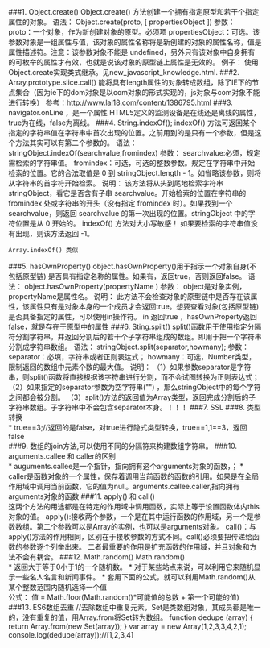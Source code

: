 ###1. Object.create()
	Object.create() 方法创建一个拥有指定原型和若干个指定属性的对象。
	语法：
		Object.create(proto, [ propertiesObject ])
	参数：
		proto：一个对象，作为新创建对象的原型。必须项
		propertiesObject：可选。该参数对象是一组属性与值，该对象的属性名称将是新创建的对象的属性名称，值是属性描述符。注意：该参数对象不能是 undefined，另外只有该对象中自身拥有的可枚举的属性才有效，也就是说该对象的原型链上属性是无效的。
	例子：
		使用Object.create实现类式继承。见new_javascript_knowledge.html.
###2. Array.prototype.slice.call() 能将具有length属性的对象转成数组，除了IE下的节点集合（因为ie下的dom对象是以com对象的形式实现的，js对象与com对象不能进行转换） 
	参考：http://www.lai18.com/content/1386795.html
###3. navigator.onLine ，是一个属性
	HTML5定义的监测设备是在线还是离线的属性，true为在线，false为离线。
###4. String.indexOf();
	indexOf() 方法可返回某个指定的字符串值在字符串中首次出现的位置。之前用到的是只有一个参数，但是这个方法其实可以有第二个参数的。
	语法：	
		stringObject.indexOf(searchvalue,fromindex)
	参数：
		searchvalue:必须，规定需检索的字符串值。
		fromindex：可选，可选的整数参数。规定在字符串中开始检索的位置。它的合法取值是 0 到 stringObject.length - 1。如省略该参数，则将从字符串的首字符开始检索。
	说明：
		该方法将从头到尾地检索字符串 stringObject，看它是否含有子串 searchvalue。开始检索的位置在字符串的 fromindex 处或字符串的开头（没有指定 fromindex 时）。如果找到一个 searchvalue，则返回 searchvalue 的第一次出现的位置。stringObject 中的字符位置是从 0 开始的。
		indexOf() 方法对大小写敏感！
		如果要检索的字符串值没有出现，则该方法返回 -1。

	Array.indexOf() 类似
###5. hasOwnProperty()
	object.hasOwnProperty()用于指示一个对象自身(不包括原型链) 是否具有指定名称的属性。如果有，返回true，否则返回false。
	语法：
		object.hasOwnProperty(propertyName )
	参数：	
		object是对象实例，propertyName是属性名。
	说明：
		此方法不会检查对象的原型链中是否存在该属性，该属性只有是对象本身的一个成员才会返回true。想要查看对象(包括原型链)是否具备指定的属性，可以使用in操作符。
		in 返回true ，hasOwnProperty返回false，就是存在于原型中的属性
###6. Sting.spilt()
    split()函数用于使用指定分隔符分割字符串，并返回分割后的若干个子字符串组成的数组。即用于把一个字符串分割成字符串数组。
    语法：
    	stringObject.split(separator,howmany);
    参数：
    	separator：必填，字符串或者正则表达式；
    	howmany：可选，Number类型，限制返回的数组中元素个数的最大值。
    说明：
    	（1）如果参数separator是字符串，则split()函数将直接根据该字符串进行分割，而不会试图转换为正则表达式；
    	（2）如果指定的separator参数为空字符串("") ，那么stringObject中的每个字符之间都会被分割。
    	（3）split()方法的返回值为Array类型，返回完成分割后的子字符串数组。子字符串中不会包含separator本身。！！！
###7. SSL
###8. 类型转换    
      * true==3;//返回的是false，对true进行隐式类型转换，true==1,1==3，返回false    
###9. 数组的join方法,可以使用不同的分隔符来构建数组字符串。
###10. arguments.callee 和 caller的区别         
        * auguments.callee是一个指针，指向拥有这个arguments对象的函数，；
        * caller是函数对象的一个属性，保存着调用当前函数的函数的引用。如果是在全局作用域中调用当前函数，它的值为null。arguments.callee.caller,指向拥有arguments对象的函数
###11. apply() 和 call()    
       这两个方法的用途都是在特定的作用域中调用函数，实际上等于设置函数体内this对象的值。  apply():接收两个参数，一个是在其中运行函数的作用域，另一个是参数数组。第二个参数可以是Array的实例，也可以是arguments对象。 call()：与apply()方法的作用相同，区别在于接收参数的方式不同。call()必须要把传递给函数的参数逐个列举出来。 二者最重要的作用是扩充函数的作用域，并且对象和方法不会有耦合。
###12. Math.random() Math.random()    
        * 返回大于等于0小于1的一个随机数。
        * 对于某些站点来说，可以利用它来随机显示一些名人名言和新闻事件。
        * 套用下面的公式，就可以利用Math.random()从某个整数范围内随机选择一个值    
	公式： 值 = Math.floor(Math.random()*可能值的总数 + 第一个可能的值)   
###13. ES6数组去重
    //去除数组中重复元素，Set是类数组对象，其成员都是唯一的，没有重复的值，用Array.from将Set转为数组。
  	function dedupe (array) {
		return Array.from(new Set(array));
  	}
  	var array = new Array(1,2,3,3,4,2,1);
  	console.log(dedupe(array));//[1,2,3,4]
